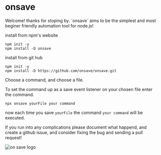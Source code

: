 <h1> onsave </h1>
Welcome! thanks for stoping by.
`onsave` aims to be the simplest and most beginer friendly automation tool for node.js!

install from npm's website

```
npm init -y 
npm install -D onsave
```

install from git hub
```
npm init -y
npm install -D https://github.com/onsave/onsave.git
```

Choose a command, and choose a file.

To set the command up as a save event listener on your chosen file enter the command.

```
npx onsave yourFile your command
```

now each time you save `yourFile` the command `your command` will be executed.

If you run into any complications please document what happend, and create a github issue, and consider fixing the bug and sending a pull request! 


![on save logo](https://avatars1.githubusercontent.com/u/77583111?s=400&u=91d7e4cbb8f6f5d2712fe26b8082fcea022ad9ec&v=4)
